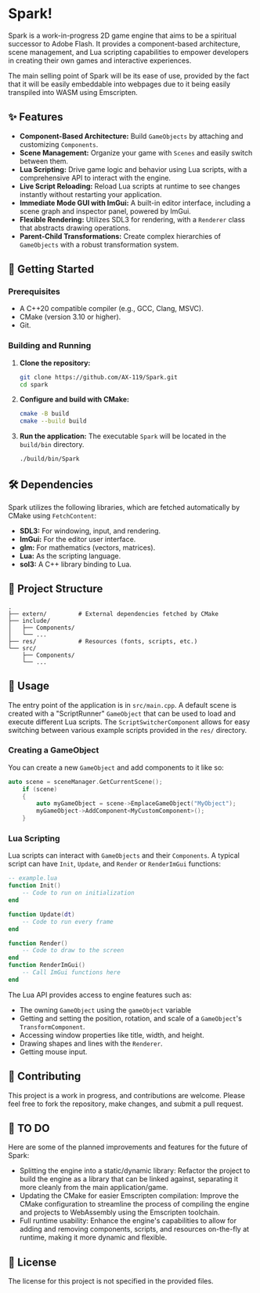 # Spark!

Spark is a work-in-progress 2D game engine that aims to be a spiritual successor to Adobe Flash. It provides a component-based architecture, scene management, and Lua scripting capabilities to empower developers in creating their own games and interactive experiences.

The main selling point of Spark will be its ease of use, provided by the fact that it will be easily embeddable into webpages due to it being easily transpiled into WASM using Emscripten. 

## ✨ Features

* **Component-Based Architecture:** Build `GameObjects` by attaching and customizing `Components`.
* **Scene Management:** Organize your game with `Scenes` and easily switch between them.
* **Lua Scripting:** Drive game logic and behavior using Lua scripts, with a comprehensive API to interact with the engine.
* **Live Script Reloading:** Reload Lua scripts at runtime to see changes instantly without restarting your application.
* **Immediate Mode GUI with ImGui:** A built-in editor interface, including a scene graph and inspector panel, powered by ImGui.
* **Flexible Rendering:** Utilizes SDL3 for rendering, with a `Renderer` class that abstracts drawing operations.
* **Parent-Child Transformations:** Create complex hierarchies of `GameObjects` with a robust transformation system.

## 🚀 Getting Started

### Prerequisites

* A C++20 compatible compiler (e.g., GCC, Clang, MSVC).
* CMake (version 3.10 or higher).
* Git.

### Building and Running

1.  **Clone the repository:**
    ```bash
    git clone https://github.com/AX-119/Spark.git
    cd spark
    ```

2.  **Configure and build with CMake:**
    ```bash
    cmake -B build
    cmake --build build
    ```

3.  **Run the application:**
    The executable `Spark` will be located in the `build/bin` directory.
    ```bash
    ./build/bin/Spark
    ```

## 🛠️ Dependencies

Spark utilizes the following libraries, which are fetched automatically by CMake using `FetchContent`:

* **SDL3:** For windowing, input, and rendering.
* **ImGui:** For the editor user interface.
* **glm:** For mathematics (vectors, matrices).
* **Lua:** As the scripting language.
* **sol3:** A C++ library binding to Lua.

## 📁 Project Structure

```
.
├── extern/         # External dependencies fetched by CMake
├── include/        
│   ├── Components/ 
│   └── ...
├── res/            # Resources (fonts, scripts, etc.)
└── src/            
    ├── Components/ 
    └── ...
```

## 🔧 Usage

The entry point of the application is in `src/main.cpp`. A default scene is created with a "ScriptRunner" `GameObject` that can be used to load and execute different Lua scripts. The `ScriptSwitcherComponent` allows for easy switching between various example scripts provided in the `res/` directory.

### Creating a GameObject

You can create a new `GameObject` and add components to it like so:

```cpp
auto scene = sceneManager.GetCurrentScene();
    if (scene)
    {
        auto myGameObject = scene->EmplaceGameObject("MyObject");
        myGameObject->AddComponent<MyCustomComponent>();
    }
```

### Lua Scripting

Lua scripts can interact with `GameObjects` and their `Components`. A typical script can have `Init`, `Update`, and `Render` or `RenderImGui` functions:

```lua
-- example.lua
function Init()
    -- Code to run on initialization
end

function Update(dt)
    -- Code to run every frame
end

function Render()
    -- Code to draw to the screen
end
function RenderImGui()
    -- Call ImGui functions here
end
```

The Lua API provides access to engine features such as:

* The owning `GameObject` using the `gameObject` variable
* Getting and setting the position, rotation, and scale of a `GameObject`'s `TransformComponent`.
* Accessing window properties like title, width, and height.
* Drawing shapes and lines with the `Renderer`.
* Getting mouse input.

## 🤝 Contributing

This project is a work in progress, and contributions are welcome. Please feel free to fork the repository, make changes, and submit a pull request.

## 📝 TO DO

Here are some of the planned improvements and features for the future of Spark:

- Splitting the engine into a static/dynamic library: Refactor the project to build the engine as a library that can be linked against, separating it more cleanly from the main application/game.
- Updating the CMake for easier Emscripten compilation: Improve the CMake configuration to streamline the process of compiling the engine and projects to WebAssembly using the Emscripten toolchain.
- Full runtime usability: Enhance the engine's capabilities to allow for adding and removing components, scripts, and resources on-the-fly at runtime, making it more dynamic and flexible.

## 📜 License

The license for this project is not specified in the provided files.